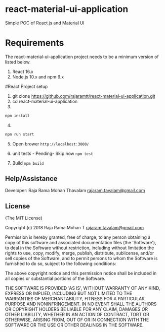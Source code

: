 
# react-material-ui-application

Simple POC  of React.js and Material UI

#  Requirements

The react-material-ui-application project needs to be a minimum version of listed below.

1. React 16.x 
2. Node.js 10.x and npm 6.x

#React Project setup

1. git clone https://github.com/rajaramtt/react-material-ui-application.git
2. cd react-material-ui-application
3. 
```sh
npm install
```
4. 
```sh
npm run start
```

5. Open brower `http://localhost:3000/`


6. unit tests  - Pending- Skip now
`npm test`


7. Build 
`npm build`

## Help/Assistance

Developer: Raja Rama Mohan Thavalam <rajaram.tavalam@gmail.com>  


## License


(The MIT License)

Copyright (c) 2018 Raja Rama Mohan T <rajaram.tavalam@gmail.com>

Permission is hereby granted, free of charge, to any person obtaining
a copy of this software and associated documentation files (the
'Software'), to deal in the Software without restriction, including
without limitation the rights to use, copy, modify, merge, publish,
distribute, sublicense, and/or sell copies of the Software, and to
permit persons to whom the Software is furnished to do so, subject to
the following conditions:

The above copyright notice and this permission notice shall be
included in all copies or substantial portions of the Software.

THE SOFTWARE IS PROVIDED 'AS IS', WITHOUT WARRANTY OF ANY KIND,
EXPRESS OR IMPLIED, INCLUDING BUT NOT LIMITED TO THE WARRANTIES OF
MERCHANTABILITY, FITNESS FOR A PARTICULAR PURPOSE AND NONINFRINGEMENT.
IN NO EVENT SHALL THE AUTHORS OR COPYRIGHT HOLDERS BE LIABLE FOR ANY
CLAIM, DAMAGES OR OTHER LIABILITY, WHETHER IN AN ACTION OF CONTRACT,
TORT OR OTHERWISE, ARISING FROM, OUT OF OR IN CONNECTION WITH THE
SOFTWARE OR THE USE OR OTHER DEALINGS IN THE SOFTWARE.
